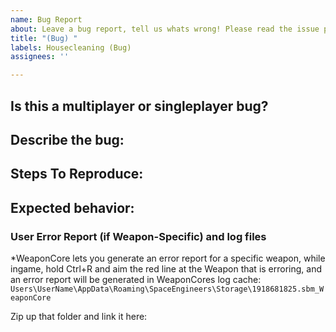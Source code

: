 ```yaml
---
name: Bug Report
about: Leave a bug report, tell us whats wrong! Please read the issue posting guidelines before posting, it's in the wiki!
title: "(Bug) "
labels: Housecleaning (Bug)
assignees: ''

---
```


## Is this a multiplayer or singleplayer bug?



## Describe the bug:



## Steps To Reproduce:



## Expected behavior:



### User Error Report (if Weapon-Specific) and log files
*WeaponCore lets you generate an error report for a specific weapon, while ingame, hold Ctrl+R and aim the red line at the Weapon that is erroring, and an error report will be generated in WeaponCores log cache: `Users\UserName\AppData\Roaming\SpaceEngineers\Storage\1918681825.sbm_WeaponCore`

Zip up that folder and link it here:

